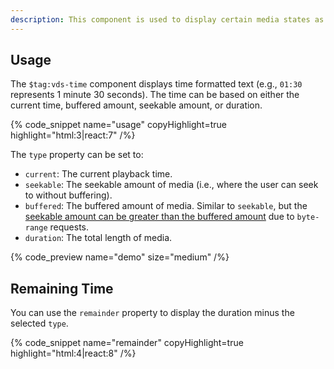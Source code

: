 ```yaml
---
description: This component is used to display certain media states as a unit of time, such as the current time or duration.
---
```


## Usage

The `$tag:vds-time` component displays time formatted text (e.g., `01:30` represents 1 minute
30 seconds). The time can be based on either the current time, buffered amount, seekable amount,
or duration.

{% code_snippet name="usage" copyHighlight=true highlight="html:3|react:7" /%}

The `type` property can be set to:

- `current`: The current playback time.
- `seekable`: The seekable amount of media (i.e., where the user can seek to without buffering).
- `buffered`: The buffered amount of media. Similar to `seekable`, but the
  [seekable amount can be greater than the buffered amount](https://developer.mozilla.org/en-US/docs/Web/Guide/Audio_and_video_delivery/buffering_seeking_time_ranges#seekable)
  due to `byte-range` requests.
- `duration`: The total length of media.

{% code_preview name="demo" size="medium" /%}

## Remaining Time

You can use the `remainder` property to display the duration minus the selected `type`.

{% code_snippet name="remainder" copyHighlight=true highlight="html:4|react:8" /%}
